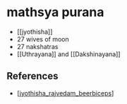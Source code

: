 # mathsya purana


- [[jyothisha]]
- 27 wives of moon
- 27 nakshatras
- [[Uthrayana]] and [[Dakshinayana]]


## References

- [[jyothisha_rajvedam_beerbiceps]]

[//begin]: # "Autogenerated link references for markdown compatibility"
[jyothisha_rajvedam_beerbiceps]: podcast%2Fjyothisha_rajvedam_beerbiceps.md "jyothisha_rajvedam_beerbiceps"
[//end]: # "Autogenerated link references"